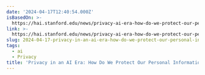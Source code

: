 ```yaml
---
date: '2024-04-17T12:40:54.000Z'
isBasedOn: >-
  https://hai.stanford.edu/news/privacy-ai-era-how-do-we-protect-our-personal-information
link: >-
  https://hai.stanford.edu/news/privacy-ai-era-how-do-we-protect-our-personal-information
slug: 2024-04-17-privacy-in-an-ai-era-how-do-we-protect-our-personal-information
tags:
  - ai
  - Privacy
title: 'Privacy in an AI Era: How Do We Protect Our Personal Information?'
---
```


